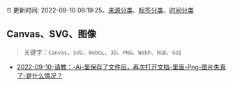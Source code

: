 :alarm_clock: 更新时间: 2022-09-10 08:19:25。[来源分类](../README.md)、[标签分类](../TAGS.md)、[时间分类](../TIMELINE.md)

## Canvas、SVG、图像


> 关键字：`Canvas`、`SVG`、`WebGL`、`3D`、`PNG`、`WebP`、`RGB`、`GUI`



- [2022-09-10-请教：-Ai-里保存了文件后，再次打开文档-里面-Png-图片失真了-是什么情况？](https://www.v2ex.com/t/879081) 